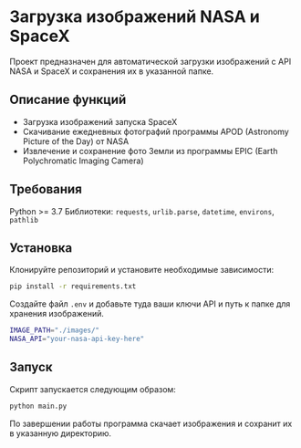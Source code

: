 # Загрузка изображений NASA и SpaceX
Проект предназначен для автоматической загрузки
изображений с API NASA и SpaceX и сохранения их в
указанной папке.
## Описание функций
- Загрузка изображений запуска SpaceX
- Скачивание ежедневных фотографий программы APOD (Astronomy Picture of the Day) от NASA
- Извлечение и сохранение фото Земли из программы EPIC (Earth Polychromatic Imaging Camera)
## Требования
Python >= 3.7
Библиотеки: `requests`, `urlib.parse`, `datetime`, `environs`, `pathlib`
## Установка
Клонируйте репозиторий и установите необходимые зависимости:
```bash
pip install -r requirements.txt
```
Создайте файл `.env` и добавьте туда ваши ключи API и путь к папке для хранения изображений.
```bash
IMAGE_PATH="./images/"
NASA_API="your-nasa-api-key-here"
```
## Запуск
Скрипт запускается следующим образом:
```bash
python main.py
```
По завершении работы программа скачает изображения и сохранит их в указанную директорию.

